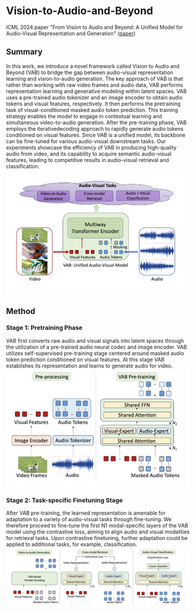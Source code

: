 # Vision-to-Audio-and-Beyond
ICML 2024 paper "From Vision to Audio and Beyond: A Unified Model for Audio-Visual Representation and Generation" ([paper](https://proceedings.mlr.press/v235/su24b.html))

## Summary
In this work, we introduce a novel framework called Vision to Audio and Beyond (VAB) to bridge the gap between audio-visual representation learning and vision-to-audio generation. The key approach of VAB is that rather than
working with raw video frames and audio data, VAB performs representation learning and generative modeling within latent spaces. VAB uses a pre-trained audio tokenizer and an image encoder to obtain audio tokens and visual features, respectively. It then performs the pretraining task of visual-conditioned masked audio token prediction. This training strategy enables the model to engage in contextual learning and simultaneous video-to-audio generation. After the pre-training phase, VAB employs the iterativedecoding approach to rapidly generate audio tokens conditioned on visual features. Since VAB is
a unified model, its backbone can be fine-tuned for various audio-visual downstream tasks. Our experiments showcase the efficiency of VAB in producing high-quality audio from video, and its capability to acquire semantic audio-visual features, leading to competitive results in audio-visual retrieval and classification.

<img src="vab_applications.png" alt="vab applications" width="600"/>

## Method

### Stage 1: Pretraining Phase
VAB first converts raw audio and visual signals into latent spaces through the utilization of a pre-trained audio neural codec and image encoder. VAB utilizes self-supervised pre-training stage centered around masked audio token prediction conditioned on visual features. At this stage VAB establishes its representation and learns to generate audio for video. 
<img src="vab_pretrain.png" alt="vab pretrain" width="500"/>

### Stage 2: Task-specific Finetuning Stage
After VAB pre-training, the learned representation is amenable for adaptation to a variety of audio-visual tasks through fine-tuning. We therefore proceed to fine-tune the
first N1 modal-specific layers of the VAB model using the contrastive loss, aiming to align audio and visual modalities for retrieval tasks. Upon contrastive finetuning, further adaptation could be applied to additional tasks, for example, classification.
<img src="vab_finetune.png" alt="vab pretrain" width="500"/>
